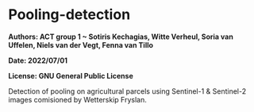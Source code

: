# Pooling-detection
**Authors: ACT group 1 ~ Sotiris Kechagias, Witte Verheul, Soria van Uffelen, Niels van der Vegt, Fenna van Tillo**

**Date: 2022/07/01**

**License: GNU General Public License**

Detection of pooling on agricultural parcels using Sentinel-1 & Sentinel-2 images comisioned by Wetterskip Fryslan.
